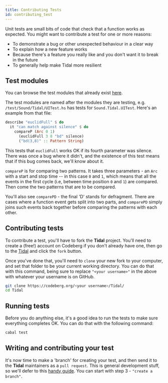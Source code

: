 ```yaml
---
title: Contributing Tests
id: contributing_test
---
```


Unit tests are small bits of code that check that a function works as expected. You might want to contribute a test for one or more reasons:
* To demonstrate a bug or other unexpected behaviour in a clear way
* To explain how a new feature works
* Because there's a feature you really like and you don't want it to break in the future
* To generally help make Tidal more resilient

## Test modules

You can browse the test modules that already exist [here](https://codeberg.org/uzu/tidal/src/branch/main/test/Sound/Tidal).

The test modules are named after the modules they are testing, e.g. `/test/Sound/Tidal/UITest.hs` has tests for `Sound.Tidal.UITest`. Here's an example from that file:

```haskell
describe "euclidFull" $ do
  it "can match against silence" $ do
    compareP (Arc 0 1)
      (euclidFull 3 8 "bd" silence)
      ("bd(3,8)" :: Pattern String)
```

This tests that `euclidFull` works OK if its fourth parameter was silence. There was once a bug where it didn't, and the existence of this test means that if this bug comes back, we'll know about it.

`compareP` is for comparing two patterns. It takes three parameters - an `Arc` with a start and stop time -- in this case `0` and `1`, which means that all the events in the first cycle (i.e, between time position `0` and `1`) are compared. Then come the two patterns that are to be compared.

You'll also see `comparePD` - the final 'D' stands for defragment. There are cases where a function event gets split into two parts, and `comparePD` simply joins such events back together before comparing the patterns with each other.

## Contributing tests

To contribute a test, you'll have to fork the **Tidal** project. You'll need to create a (free!) account on Codeberg if you don't already have one, then go to the [Tidal](https://codeberg.org/uzu/tidal) and click the `fork` button.

Once you've done that, you'll need to `clone` your new fork to your computer, and set that folder to be your current working directory. You can do that with this command, being sure to replace `"<your username>"` in the above with whatever your username is on GitHub.

```bash
git clone https://codeberg.org/<your username>/Tidal/
cd Tidal
```

## Running tests

Before you do anything else, it's a good idea to run the tests to make sure everything completes OK. You can do that with the following command:

```haskell
cabal test
```

## Writing and contributing your test

It's now time to make a 'branch' for creating your test, and then send it to the **Tidal** maintainers as a `pull request`. This is general development stuff, so we'll defer to this [handy guide](https://codeburst.io/a-step-by-step-guide-to-making-your-first-github-contribution-5302260a2940). You can start with step 3 - `"create a branch"`.
